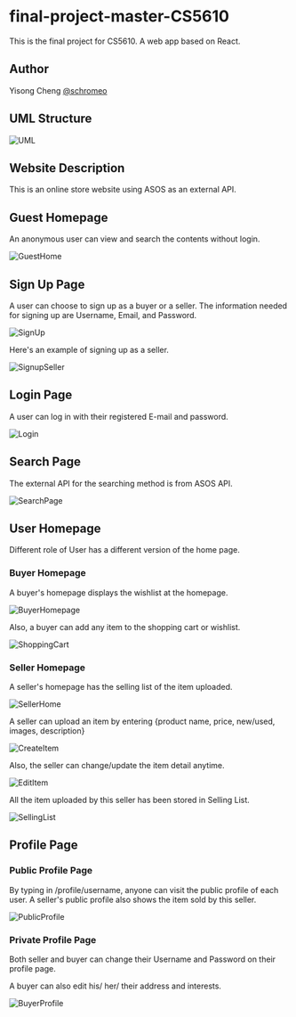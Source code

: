 # final-project-master-CS5610
This is the final project for CS5610. A web app based on React.

## Author
Yisong Cheng [@schromeo](https://github.com/Schromeo/)

## UML Structure
![UML](screenshots/UML.png)

## Website Description

This is an online store website using ASOS as an external API.  

## Guest Homepage

An anonymous user can view and search the contents without login.

![GuestHome](screenshots/GuestHome.png)

## Sign Up Page

A user can choose to sign up as a buyer or a seller.
The information needed for signing up are Username, Email, and Password.

![SignUp](screenshots/SignUp.png)

Here's an example of signing up as a seller.

![SignupSeller](screenshots/SignUpSeller) 

## Login Page

A user can log in with their registered E-mail and password.

![Login](screenshots/Login.png)

## Search Page

The external API for the searching method is from ASOS API. 

![SearchPage](screenshots/SearchPage.png)

## User Homepage

Different role of User has a different version of the home page.

### Buyer Homepage

A buyer's homepage displays the wishlist at the homepage.

![BuyerHomepage](screenshots/BuyerHome.png)

Also, a buyer can add any item to the shopping cart or wishlist.

![ShoppingCart](screenshots/ShoppingCart.png)

### Seller Homepage

A seller's homepage has the selling list of the item uploaded.

![SellerHome](screenshots/SellerHome.png)

A seller can upload an item by entering {product name, price, new/used, images, description}

![CreateItem](screenshots/CreateItem.png)

Also, the seller can change/update the item detail anytime.

![EditItem](screenshots/EditItem.png)

All the item uploaded by this seller has been stored in Selling List.

![SellingList](screenshots/SellerListedItem.png)

## Profile Page

### Public Profile Page

By typing in /profile/username, anyone can visit the public profile of each user. 
A seller's public profile also shows the item sold by this seller.

![PublicProfile](screenshots/PublicProfile.png)

### Private Profile Page

Both seller and buyer can change their Username and Password on their profile page.

A buyer can also edit his/ her/ their address and interests.

![BuyerProfile](screenshots/BuyerProfile.png)











